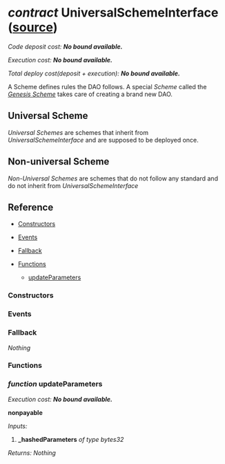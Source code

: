 # *contract* UniversalSchemeInterface ([source](https://github.com/daostack/daostack/tree/master/./contracts/universalSchemes/UniversalSchemeInterface.sol))
*Code deposit cost: **No bound available.***

*Execution cost: **No bound available.***

*Total deploy cost(deposit + execution): **No bound available.***

> 
A Scheme defines rules the DAO follows.
A special *Scheme* called the *[Genesis Scheme](GenesisScheme.md)* takes care of creating a brand new DAO.

## Universal Scheme

*Universal Schemes* are schemes that inherit from *UniversalSchemeInterface* and are supposed to be deployed once.

## Non-universal Scheme

*Non-Universal Schemes* are schemes that do not follow any standard and do not inherit from *UniversalSchemeInterface*

## Reference
- [Constructors](#constructors)

- [Events](#events)

- [Fallback](#fallback)
- [Functions](#functions)
    - [updateParameters](#function-updateparameters)
### Constructors

### Events

### Fallback
*Nothing*
### Functions
### *function* updateParameters

*Execution cost: **No bound available.***

**nonpayable**

*Inputs:*
1. **_hashedParameters** *of type bytes32*

*Returns:*
*Nothing*


